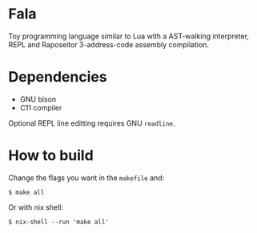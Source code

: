 # Fala

Toy programming language similar to Lua with a AST-walking interpreter, REPL and Raposeitor 3-address-code assembly compilation.

# Dependencies

- GNU bison
- C11 compiler

Optional REPL line editting requires GNU `readline`.

# How to build

Change the flags you want in the `makefile` and:

``` console
$ make all
```

Or with nix shell:

``` console
$ nix-shell --run 'make all'
```
